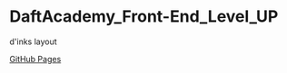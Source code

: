 # DaftAcademy_Front-End_Level_UP
d'inks layout

[GitHub Pages][link]

[link]: https://martynamas.github.io/daftacademy_front-end_level-up__dinks-layout//src/index.html
